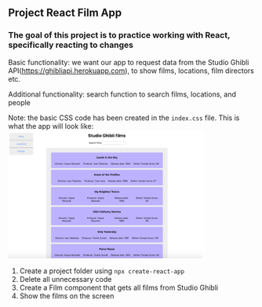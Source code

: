 ## Project React Film App

### The goal of this project is to practice working with React, specifically reacting to changes

Basic functionality: we want our app to request data from the Studio Ghibli API(https://ghibliapi.herokuapp.com), to show films, locations, film directors etc. 

Additional functionality: search function to search films, locations, and people

Note: the basic CSS code has been created in the `index.css` file. This is what the app will look like: <img src="/project_react_film_app/studio_ghibli_films.png" width="400" />

1. Create a project folder using `npx create-react-app`
1. Delete all unnecessary code
1. Create a Film component that gets all films from Studio Ghibli
1. Show the films on the screen